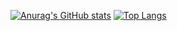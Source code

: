

[![Anurag's GitHub stats](https://github-readme-stats.vercel.app/api?username=ArthurDeSchutter&count_private=true)](https://github.com/anuraghazra/github-readme-stats)
[![Top Langs](https://github-readme-stats.vercel.app/api/top-langs/?username=ArthurDeSchutter&layout=compact)](https://github.com/anuraghazra/github-readme-stats)

<!---
ArthurDeSchutter/ArthurDeSchutter is a ✨ special ✨ repository because its `README.md` (this file) appears on your GitHub profile.
You can click the Preview link to take a look at your changes.
--->
